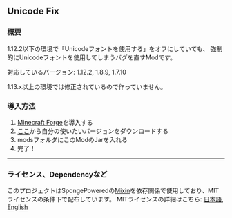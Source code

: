 ## Unicode Fix

### 概要

1.12.2以下の環境で「Unicodeフォントを使用する」をオフにしていても、
強制的にUnicodeフォントを使用してしまうバグを直すModです。

対応しているバージョン: 1.12.2, 1.8.9, 1.7.10 <p>
1.13.x以上の環境では修正されているので作っていません。

### 導入方法

1. [Minecraft Forge](https://files.minecraftforge.net/net/minecraftforge/forge)を導入する
2. [ここ](https://github.com/Yukkuritaku/unicode-fix/releases)から自分の使いたいバージョンをダウンロードする
3. modsフォルダにこのModのJarを入れる
4. 完了！

---

### ライセンス、Dependencyなど
このプロジェクトはSpongePoweredの[Mixin](https://github.com/SpongePowered/Mixin)を依存関係で使用しており、MITライセンスの条件下で配布しています。
MITライセンスの詳細はこちら: [日本語](https://github.com/Yukkuritaku/unicode-fix/blob/1.12.2/LICENSE_JP.txt), [English](https://github.com/Yukkuritaku/unicode-fix/blob/1.12.2/LICENSE.txt)
